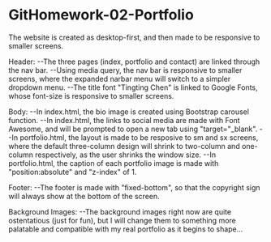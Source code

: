 # GitHomework-02-Portfolio
The website is created as desktop-first, and then made to be responsive to smaller screens.

Header:
--The three pages (index, portfolio and contact) are linked through the nav bar.
--Using media query, the nav bar is responsive to smaller screens, where the expanded narbar menu will switch to a simpler dropdown menu.
--The title font "Tingting Chen" is linked to Google Fonts, whose font-size is responsive to smaller screens.

Body:
--In index.html, the bio image is created using Bootstrap carousel function.
--In index.html, the links to social media are made with Font Awesome, and will be prompted to open a new tab using "target="_blank".
--In portfolio.html, the layout is made to be resposive to sm and sx screens, where the default three-column design will shrink to two-column and one-column respectively, as the user shrinks the window size.
--In portfolio.html, the caption of each portfolio image is made with "position:absolute" and "z-index" of 1.

Footer:
--The footer is made with "fixed-bottom", so that the copyright sign will always show at the bottom of the screen.

Background Images:
--The background images right now are quite ostentatious (just for fun), but I will change them to something more palatable and compatible with my real portfolio as it begins to shape...




